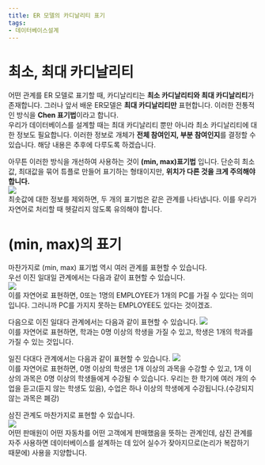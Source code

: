 ```yaml
---
title: ER 모델의 카디날리티 표기
tags:
- 데이터베이스설계
---
```


# 최소, 최대 카디날리티
어떤 관계를 ER 모델로 표기할 때, 카디날리티는 **최소 카디날리티와 최대 카디날리티**가 존재합니다. 그러나 앞서 배운 ER모델은 **최대 카디날리티만** 표현합니다. 이러한 전통적인 방식을 **Chen 표기법**이라고 합니다.   
우리가 데이터베이스를 설계할 때는 최대 카디날리티 뿐만 아니라 최소 카디날리티에 대한 정보도 필요합니다. 이러한 정보로 개체가 **전체 참여인지, 부분 참여인지**를 결정할 수 있습니다. 해당 내용은 추후에 다루도록 하겠습니다.

아무튼 이러한 방식을 개선하여 사용하는 것이 **(min, max)표기법** 입니다. 단순히 최소값, 최대값을 묶어 튜플로 만들어 표기하는 형태이지만, **위치가 다른 것을 크게 주의해야 합니다.**      
![](https://i.ibb.co/M83kqRR/1.jpg)     
최솟값에 대한 정보를 제외하면, 두 개의 표기법은 같은 관계를 나타냅니다. 이를 우리가 자연어로 처리할 때 헷갈리지 않도록 유의해야 합니다.

# (min, max)의 표기
마찬가지로 (min, max) 표기법 역시 여러 관계를 표현할 수 있습니다.     
우선 이진 일대일 관계에서는 다음과 같이 표현할 수 있습니다.    
![](https://i.ibb.co/27Z4J9P/2.jpg)    
이를 자연어로 표현하면, 0또는 1명의 EMPLOYEE가 1개의 PC를 가질 수 있다는 의미입니다. 그러니까 PC를 가지지 못하는 EMPLOYEE도 있다는 것이겠죠.    

다음으로 이진 일대다 관계에서는 다음과 같이 표현할 수 있습니다.
![](https://i.ibb.co/yFRcy93/3.jpg)   
이를 자연어로 표현하면, 학과는 0명 이상의 학생을 가질 수 있고, 학생은 1개의 학과를 가질 수 있는 것입니다. 

일진 다대다 관계에서는 다음과 같이 표현할 수 있습니다.
![](https://i.ibb.co/Dr7p8hC/4.jpg)   
이를 자연어로 표현하면, 0명 이상의 학생은 1개 이상의 과목을 수강할 수 있고, 1개 이상의 과목은 0명 이상의 학생들에게 수강될 수 있습니다. 우리는 한 학기에 여러 개의 수업을 듣고(듣지 않는 학생도 있음), 수업은 하나 이상의 학생에게 수강됩니다.(수강되지 않는 과목은 폐강)

삼진 관계도 마찬가지로 표현할 수 있습니다.    
![](https://i.ibb.co/9rQdp8p/5.jpg)     
어떤 판매원이 어떤 자동차를 어떤 고객에게 판매했음을 뜻하는 관계인데, 삼진 관계를 자주 사용하면 데이터베이스를 설계하는 데 있어 실수가 잦아지므로(논리가 복잡하기 때문에) 사용을 지양합니다.
